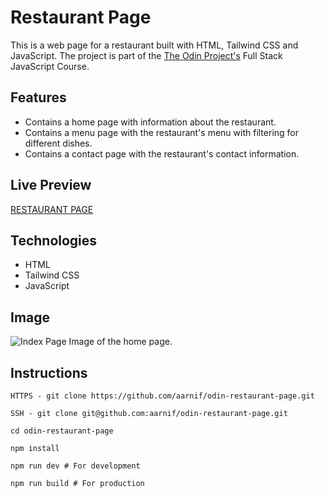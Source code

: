 # Restaurant Page

This is a web page for a restaurant built with HTML, Tailwind CSS and JavaScript.
The project is part of the [The Odin Project's](https://www.theodinproject.com/) Full Stack JavaScript Course.

## Features

- Contains a home page with information about the restaurant.
- Contains a menu page with the restaurant's menu with filtering for different dishes.
- Contains a contact page with the restaurant's contact information.

## Live Preview

[RESTAURANT PAGE](https://aarnif.github.io/odin-restaurant-page/)

## Technologies

- HTML
- Tailwind CSS
- JavaScript

## Image

![Index Page](src/assets/images/page.png)
Image of the home page.

## Instructions

```
HTTPS - git clone https://github.com/aarnif/odin-restaurant-page.git

SSH - git clone git@github.com:aarnif/odin-restaurant-page.git

cd odin-restaurant-page

npm install

npm run dev # For development

npm run build # For production
```
